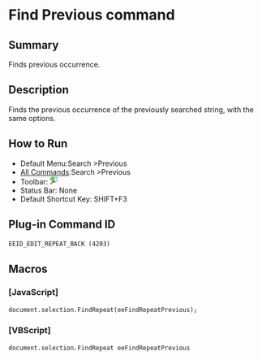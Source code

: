 # Find Previous command

## Summary

Finds previous occurrence.

## Description

Finds the previous occurrence of the previously searched string, with the
same options.

## How to Run

- Default Menu:Search \>Previous
- [All Commands](../tools/all_commands):Search
\>Previous
- Toolbar:
![](../../images/editrepeatback.gif)
- Status Bar: None
- Default Shortcut Key: SHIFT+F3

## Plug-in Command ID

```
EEID_EDIT_REPEAT_BACK (4203)
```

## Macros

### \[JavaScript\]

```
document.selection.FindRepeat(eeFindRepeatPrevious);
```

### \[VBScript\]

```
document.selection.FindRepeat eeFindRepeatPrevious
```
